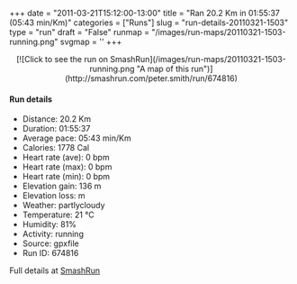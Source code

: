 +++
date = "2011-03-21T15:12:00-13:00"
title = "Ran 20.2 Km in 01:55:37 (05:43 min/Km)"
categories = ["Runs"]
slug = "run-details-20110321-1503"
type = "run"
draft = "False"
runmap = "/images/run-maps/20110321-1503-running.png"
svgmap = '<polyline points="5 35, 6 38, 6 38, 9 35, 11 33, 12 32, 14 31, 16 31, 18 32, 20 31, 21 29, 23 29, 28 29, 31 31, 35 34, 38 35, 41 36, 42 36, 46 35, 46 37, 47 37, 48 38, 49 38, 51 39, 51 42, 54 45, 56 45, 61 46, 71 45, 72 45, 73 44, 74 44, 80 44, 83 44, 87 47, 89 49, 92 51, 93 55, 92 57, 96 58, 99 61, 100 63, 100 65, 100 68, 99 69, 99 68, 99 68, 91 66, 88 66, 87 66, 88 64, 90 63, 89 61, 83 59, 77 59, 74 60, 73 61, 73 62, 69 64, 65 67, 61 66, 57 68, 53 67, 49 70, 44 69, 35 68, 30 67, 28 66, 27 65, 26 64, 22 62, 17 59, 13 55, 14 53, 0 50">'
+++



<!--more-->

<center>
[![Click to see the run on SmashRun](/images/run-maps/20110321-1503-running.png "A map of this run")](http://smashrun.com/peter.smith/run/674816)
</center>

#### Run details

* Distance: 20.2 Km
* Duration: 01:55:37
* Average pace: 05:43 min/Km
* Calories: 1778 Cal
* Heart rate (ave): 0 bpm
* Heart rate (max): 0 bpm
* Heart rate (min): 0 bpm
* Elevation gain: 136 m
* Elevation loss:  m
* Weather: partlycloudy
* Temperature: 21 &deg;C
* Humidity: 81%
* Activity: running
* Source: gpxfile
* Run ID: 674816

Full details at [SmashRun](http://smashrun.com/peter.smith/run/674816)